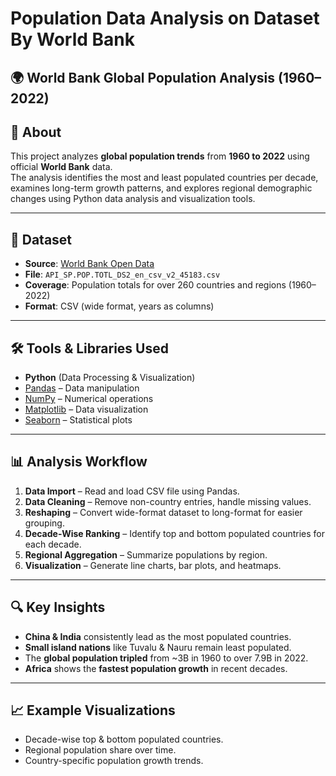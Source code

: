 # Population Data Analysis on Dataset By World Bank
## 🌍 World Bank Global Population Analysis (1960–2022)

## 📌 About
This project analyzes **global population trends** from **1960 to 2022** using official **World Bank** data.  
The analysis identifies the most and least populated countries per decade, examines long-term growth patterns, and explores regional demographic changes using Python data analysis and visualization tools.

---

## 📂 Dataset
- **Source**: [World Bank Open Data](https://data.worldbank.org/indicator/SP.POP.TOTL)
- **File**: `API_SP.POP.TOTL_DS2_en_csv_v2_45183.csv`
- **Coverage**: Population totals for over 260 countries and regions (1960–2022)
- **Format**: CSV (wide format, years as columns)

---

## 🛠 Tools & Libraries Used
- **Python** (Data Processing & Visualization)
- [Pandas](https://pandas.pydata.org/) – Data manipulation  
- [NumPy](https://numpy.org/) – Numerical operations  
- [Matplotlib](https://matplotlib.org/) – Data visualization  
- [Seaborn](https://seaborn.pydata.org/) – Statistical plots

---

## 📊 Analysis Workflow
1. **Data Import** – Read and load CSV file using Pandas.  
2. **Data Cleaning** – Remove non-country entries, handle missing values.  
3. **Reshaping** – Convert wide-format dataset to long-format for easier grouping.  
4. **Decade-Wise Ranking** – Identify top and bottom populated countries for each decade.  
5. **Regional Aggregation** – Summarize populations by region.  
6. **Visualization** – Generate line charts, bar plots, and heatmaps.

---

## 🔍 Key Insights
- **China & India** consistently lead as the most populated countries.  
- **Small island nations** like Tuvalu & Nauru remain least populated.  
- The **global population tripled** from ~3B in 1960 to over 7.9B in 2022.  
- **Africa** shows the **fastest population growth** in recent decades.

---

## 📈 Example Visualizations
- Decade-wise top & bottom populated countries.  
- Regional population share over time.  
- Country-specific population growth trends.  
